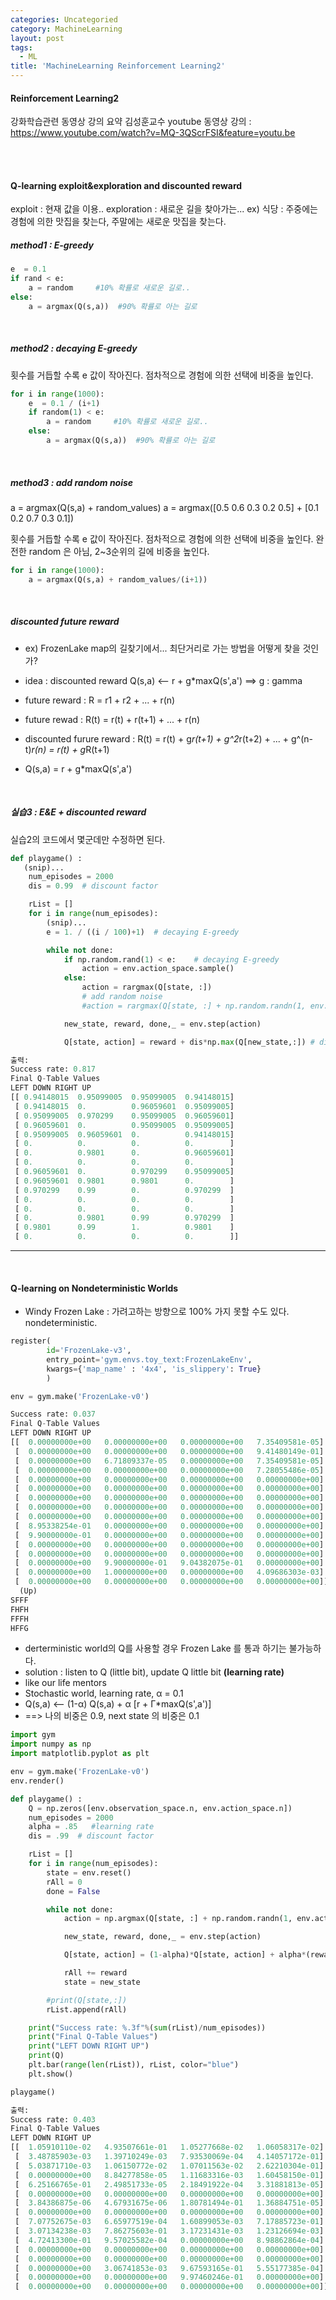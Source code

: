 ```yaml
---
categories: Uncategoried
category: MachineLearning
layout: post
tags:
  - ML
title: 'MachineLearning Reinforcement Learning2'
---
```

#### Reinforcement Learning2
강화학습관련 동영상 강의 요약
김성훈교수 youtube 동영상 강의 : https://www.youtube.com/watch?v=MQ-3QScrFSI&feature=youtu.be

<br><br>

#### Q-learning exploit&exploration and discounted reward
exploit : 현재 값을 이용..
exploration : 새로운 길을 찾아가는...
ex) 식당 : 주중에는 경험에 의한 맛집을 찾는다, 주말에는 새로운 맛집을 찾는다.

##### method1 : E-greedy
```python
e  = 0.1
if rand < e:
    a = random     #10% 확률로 새로운 길로..
else:
    a = argmax(Q(s,a))  #90% 확률로 아는 길로
```

<br>

##### method2 : decaying E-greedy
횟수를 거듭할 수록 e 값이 작아진다. 점차적으로 경험에 의한 선택에 비중을 높인다.
```python
for i in range(1000):
    e  = 0.1 / (i+1)
    if random(1) < e:
        a = random     #10% 확률로 새로운 길로..
    else:
        a = argmax(Q(s,a))  #90% 확률로 아는 길로
```

<br>

##### method3 : add random noise
a = argmax(Q(s,a) + random_values)
a = argmax([0.5 0.6 0.3 0.2 0.5] + [0.1 0.2 0.7 0.3 0.1])

횟수를 거듭할 수록 e 값이 작아진다. 점차적으로 경험에 의한 선택에 비중을 높인다.
완전한 random 은 아님, 2~3순위의 길에 비중을 높인다.
```python
for i in range(1000):
    a = argmax(Q(s,a) + random_values/(i+1))
```

<br>

##### discounted future reward
* ex) FrozenLake map의 길찾기에서... 최단거리로 가는 방법을 어떻게 찾을 것인가?
* idea : discounted reward
	Q(s,a) <-- r + g*maxQ(s',a')     ==>   g : gamma

* future reward : R = r1 + r2 + ... + r(n)
* future rewad : R(t) = r(t) + r(t+1) + ... + r(n)

* discounted furure reward : R(t) = r(t) + g*r(t+1) + g^2*r(t+2) + ... + g^(n-t)*r(n) = r(t) + g*R(t+1)
* Q(s,a) = r + g*maxQ(s',a')

<br>

##### 실습3 : E&E + discounted reward

실습2의 코드에서 몇군데만 수정하면 된다.
```python
def playgame() :
   (snip)...
    num_episodes = 2000
    dis = 0.99  # discount factor

    rList = []
    for i in range(num_episodes):
        (snip)...
        e = 1. / ((i / 100)+1)  # decaying E-greedy

        while not done:
            if np.random.rand(1) < e:    # decaying E-greedy
                action = env.action_space.sample()
            else:
                action = rargmax(Q[state, :])
                # add random noise
                #action = rargmax(Q[state, :] + np.random.randn(1, env.action_space.n) / (i+1))

            new_state, reward, done,_ = env.step(action)

            Q[state, action] = reward + dis*np.max(Q[new_state,:]) # discount reward

출력:
Success rate: 0.817
Final Q-Table Values
LEFT DOWN RIGHT UP
[[ 0.94148015  0.95099005  0.95099005  0.94148015]
 [ 0.94148015  0.          0.96059601  0.95099005]
 [ 0.95099005  0.970299    0.95099005  0.96059601]
 [ 0.96059601  0.          0.95099005  0.95099005]
 [ 0.95099005  0.96059601  0.          0.94148015]
 [ 0.          0.          0.          0.        ]
 [ 0.          0.9801      0.          0.96059601]
 [ 0.          0.          0.          0.        ]
 [ 0.96059601  0.          0.970299    0.95099005]
 [ 0.96059601  0.9801      0.9801      0.        ]
 [ 0.970299    0.99        0.          0.970299  ]
 [ 0.          0.          0.          0.        ]
 [ 0.          0.          0.          0.        ]
 [ 0.          0.9801      0.99        0.970299  ]
 [ 0.9801      0.99        1.          0.9801    ]
 [ 0.          0.          0.          0.        ]]
```

---

<br>

#### Q-learning on Nondeterministic Worlds
* Windy Frozen Lake : 가려고하는 방향으로 100% 가지 못할 수도 있다. nondeterministic.

```python
register(
        id='FrozenLake-v3',
        entry_point='gym.envs.toy_text:FrozenLakeEnv',
        kwargs={'map_name' : '4x4', 'is_slippery': True}
        )

env = gym.make('FrozenLake-v0')

Success rate: 0.037
Final Q-Table Values
LEFT DOWN RIGHT UP
[[  0.00000000e+00   0.00000000e+00   0.00000000e+00   7.35409581e-05]
 [  0.00000000e+00   0.00000000e+00   0.00000000e+00   9.41480149e-01]
 [  0.00000000e+00   6.71809337e-05   0.00000000e+00   7.35409581e-05]
 [  0.00000000e+00   0.00000000e+00   0.00000000e+00   7.28055486e-05]
 [  0.00000000e+00   0.00000000e+00   0.00000000e+00   0.00000000e+00]
 [  0.00000000e+00   0.00000000e+00   0.00000000e+00   0.00000000e+00]
 [  0.00000000e+00   0.00000000e+00   0.00000000e+00   0.00000000e+00]
 [  0.00000000e+00   0.00000000e+00   0.00000000e+00   0.00000000e+00]
 [  0.00000000e+00   0.00000000e+00   0.00000000e+00   0.00000000e+00]
 [  8.95338254e-01   0.00000000e+00   0.00000000e+00   0.00000000e+00]
 [  9.90000000e-01   0.00000000e+00   0.00000000e+00   0.00000000e+00]
 [  0.00000000e+00   0.00000000e+00   0.00000000e+00   0.00000000e+00]
 [  0.00000000e+00   0.00000000e+00   0.00000000e+00   0.00000000e+00]
 [  0.00000000e+00   9.90000000e-01   9.04382075e-01   0.00000000e+00]
 [  0.00000000e+00   1.00000000e+00   0.00000000e+00   4.09686303e-03]
 [  0.00000000e+00   0.00000000e+00   0.00000000e+00   0.00000000e+00]]
  (Up)
SFFF
FHFH
FFFH
HFFG
```
* derterministic world의 Q를 사용할 경우 Frozen Lake 를 통과 하기는 불가능하다.
* solution : listen to Q (little bit),  update Q little bit **(learning rate)**
* like our life mentors
* Stochastic world, learning rate, α = 0.1
* Q(s,a) <-- (1-α) Q(s,a) + α  [r + Γ*maxQ(s',a')]
* ==> 나의 비중은 0.9, next state 의 비중은 0.1

```python
import gym
import numpy as np
import matplotlib.pyplot as plt

env = gym.make('FrozenLake-v0')
env.render()

def playgame() :
    Q = np.zeros([env.observation_space.n, env.action_space.n])
    num_episodes = 2000
    alpha = .85   #learning rate
    dis = .99  # discount factor

    rList = []
    for i in range(num_episodes):
        state = env.reset()
        rAll = 0
        done = False

        while not done:
            action = np.argmax(Q[state, :] + np.random.randn(1, env.action_space.n) / (i+1))

            new_state, reward, done,_ = env.step(action)

            Q[state, action] = (1-alpha)*Q[state, action] + alpha*(reward + dis*np.max(Q[new_state,:]))

            rAll += reward
            state = new_state

        #print(Q[state,:])
        rList.append(rAll)

    print("Success rate: %.3f"%(sum(rList)/num_episodes))
    print("Final Q-Table Values")
    print("LEFT DOWN RIGHT UP")
    print(Q)
    plt.bar(range(len(rList)), rList, color="blue")
    plt.show()

playgame()

출력:
Success rate: 0.403
Final Q-Table Values
LEFT DOWN RIGHT UP
[[  1.05910110e-02   4.93507661e-01   1.05277668e-02   1.06058317e-02]
 [  3.48785903e-03   1.39710249e-03   7.93530069e-04   4.14057172e-01]
 [  5.03871710e-03   1.06150772e-02   1.07011563e-02   2.62210304e-01]
 [  0.00000000e+00   8.84277858e-05   1.11683316e-03   1.60458150e-01]
 [  6.25166765e-01   2.49851733e-05   2.18491922e-04   3.31881813e-05]
 [  0.00000000e+00   0.00000000e+00   0.00000000e+00   0.00000000e+00]
 [  3.84386875e-06   4.67931675e-06   1.80781494e-01   1.36884751e-05]
 [  0.00000000e+00   0.00000000e+00   0.00000000e+00   0.00000000e+00]
 [  7.07752675e-03   6.65977519e-04   1.60899053e-03   7.17885723e-01]
 [  3.07134238e-03   7.86275603e-01   3.17231431e-03   1.23126694e-03]
 [  4.72413300e-01   9.57025582e-04   0.00000000e+00   8.98862864e-04]
 [  0.00000000e+00   0.00000000e+00   0.00000000e+00   0.00000000e+00]
 [  0.00000000e+00   0.00000000e+00   0.00000000e+00   0.00000000e+00]
 [  0.00000000e+00   3.06741853e-03   9.67593165e-01   5.55177385e-04]
 [  0.00000000e+00   0.00000000e+00   9.97460246e-01   0.00000000e+00]
 [  0.00000000e+00   0.00000000e+00   0.00000000e+00   0.00000000e+00]]
```